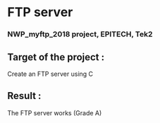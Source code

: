 # FTP server
### NWP_myftp_2018 project, EPITECH, Tek2
## Target of the project :
Create an FTP server using C
## Result :
The FTP server works (Grade A)